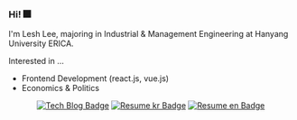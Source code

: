 ### Hi! 🎆
I'm Lesh Lee, majoring in Industrial & Management Engineering at Hanyang University ERICA. 

Interested in ...
- Frontend Development (react.js, vue.js)
- Economics & Politics

<div align=center>

[![Tech Blog Badge](http://img.shields.io/badge/-Personal%20blog-black?style=flat-square&logo=github&link=https://leshleekor.github.io/)](https://leshleekor.github.io/) 
[![Resume kr Badge](http://img.shields.io/badge/-Resume(kr)-black?style=flat-square&link=https://github.com/leshleekor/leshleekor/blob/master/resume-kr.pdf)](https://github.com/leshleekor/leshleekor/blob/master/resume-kr.pdf) 
[![Resume en Badge](http://img.shields.io/badge/-Resume(en)-black?style=flat-square&link=https://github.com/leshleekor/leshleekor/blob/master/resume-en.pdf)](https://github.com/leshleekor/leshleekor/blob/master/resume-en.pdf)

</div>
